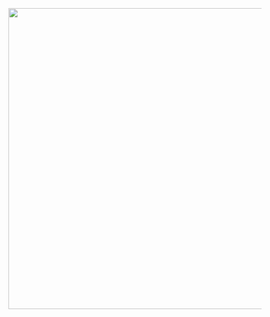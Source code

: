 <h3 align="center">
  <br>
  <img src="https://github.com/alecomparini-dev/Smaapper/assets/76792477/016b94aa-81da-41c8-b6d5-367442615552" width="600">
  <br>
</h3>


